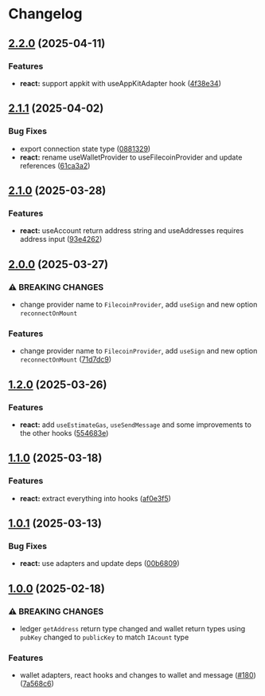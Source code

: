 # Changelog

## [2.2.0](https://github.com/hugomrdias/filecoin/compare/iso-filecoin-react-v2.1.1...iso-filecoin-react-v2.2.0) (2025-04-11)


### Features

* **react:** support appkit with useAppKitAdapter hook ([4f38e34](https://github.com/hugomrdias/filecoin/commit/4f38e34244b35121f15bb11b81c64b507d6e5573))

## [2.1.1](https://github.com/hugomrdias/filecoin/compare/iso-filecoin-react-v2.1.0...iso-filecoin-react-v2.1.1) (2025-04-02)


### Bug Fixes

* export connection state type ([0881329](https://github.com/hugomrdias/filecoin/commit/088132921b783b08493876b2c0b28458d675289b))
* **react:** rename useWalletProvider to useFilecoinProvider and update references ([61ca3a2](https://github.com/hugomrdias/filecoin/commit/61ca3a294fa2811fc603db230d1eb3d6ca83e5f3))

## [2.1.0](https://github.com/hugomrdias/filecoin/compare/iso-filecoin-react-v2.0.0...iso-filecoin-react-v2.1.0) (2025-03-28)


### Features

* **react:** useAccount return address string and useAddresses requires address input ([93e4262](https://github.com/hugomrdias/filecoin/commit/93e42621f7e9753573dff51a6ddf13581e3e0d46))

## [2.0.0](https://github.com/hugomrdias/filecoin/compare/iso-filecoin-react-v1.2.0...iso-filecoin-react-v2.0.0) (2025-03-27)


### ⚠ BREAKING CHANGES

* change provider name to `FilecoinProvider`, add `useSign` and new option `reconnectOnMount`

### Features

* change provider name to `FilecoinProvider`, add `useSign` and new option `reconnectOnMount` ([71d7dc9](https://github.com/hugomrdias/filecoin/commit/71d7dc9d9a3790f3f7d80fb12c65658924fbf063))

## [1.2.0](https://github.com/hugomrdias/filecoin/compare/iso-filecoin-react-v1.1.0...iso-filecoin-react-v1.2.0) (2025-03-26)


### Features

* **react:** add `useEstimateGas`, `useSendMessage` and some improvements to the other hooks ([554683e](https://github.com/hugomrdias/filecoin/commit/554683e851271944f778bb725b0c48915a5661db))

## [1.1.0](https://github.com/hugomrdias/filecoin/compare/iso-filecoin-react-v1.0.1...iso-filecoin-react-v1.1.0) (2025-03-18)


### Features

* **react:** extract everything into hooks ([af0e3f5](https://github.com/hugomrdias/filecoin/commit/af0e3f59ff82a0da03ad91b26fd4e81186241bf9))

## [1.0.1](https://github.com/hugomrdias/filecoin/compare/iso-filecoin-react-v1.0.0...iso-filecoin-react-v1.0.1) (2025-03-13)


### Bug Fixes

* **react:** use adapters and update deps ([00b6809](https://github.com/hugomrdias/filecoin/commit/00b680997c102a0797c322379f7c56228d9de3e6))

## [1.0.0](https://github.com/hugomrdias/filecoin/compare/iso-filecoin-react-v0.0.1...iso-filecoin-react-v1.0.0) (2025-02-18)


### ⚠ BREAKING CHANGES

* ledger `getAddress` return type changed and wallet return types using `pubKey` changed to `publicKey` to match `IAcount` type

### Features

* wallet adapters, react hooks and changes to wallet and message ([#180](https://github.com/hugomrdias/filecoin/issues/180)) ([7a568c6](https://github.com/hugomrdias/filecoin/commit/7a568c61643934dd98fe03aff3735c5acfc810ba))
